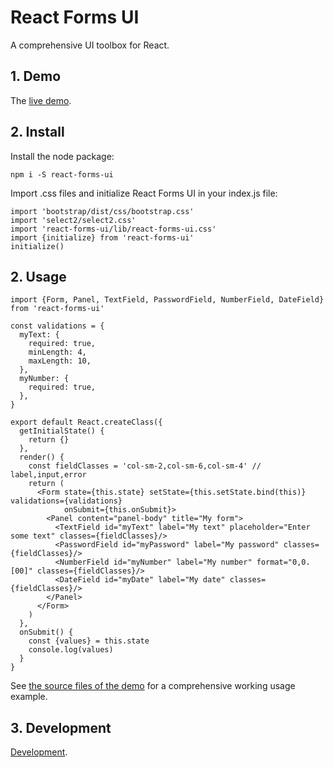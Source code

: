 # React Forms UI

A comprehensive UI toolbox for React.

## 1. Demo

The [live demo](http://react-forms-ui.s3-website-us-east-1.amazonaws.com/app).

## 2. Install

Install the node package:

    npm i -S react-forms-ui

Import .css files and initialize React Forms UI in your index.js file:

    import 'bootstrap/dist/css/bootstrap.css'
    import 'select2/select2.css'
    import 'react-forms-ui/lib/react-forms-ui.css'
    import {initialize} from 'react-forms-ui'
    initialize()

## 2. Usage

    import {Form, Panel, TextField, PasswordField, NumberField, DateField} from 'react-forms-ui'

    const validations = {
      myText: {
        required: true,
        minLength: 4,
        maxLength: 10,
      },
      myNumber: {
        required: true,
      },
    }

    export default React.createClass({
      getInitialState() {
        return {}
      },
      render() {
        const fieldClasses = 'col-sm-2,col-sm-6,col-sm-4' // label,input,error
        return (
          <Form state={this.state} setState={this.setState.bind(this)} validations={validations}
                onSubmit={this.onSubmit}>
            <Panel content="panel-body" title="My form">
              <TextField id="myText" label="My text" placeholder="Enter some text" classes={fieldClasses}/>
              <PasswordField id="myPassword" label="My password" classes={fieldClasses}/>
              <NumberField id="myNumber" label="My number" format="0,0.[00]" classes={fieldClasses}/>
              <DateField id="myDate" label="My date" classes={fieldClasses}/>
            </Panel>
          </Form>
        )
      },
      onSubmit() {
        const {values} = this.state
        console.log(values)
      }
    }

See [the source files of the demo](https://github.com/ivos/react-forms-ui-demo) for a comprehensive working usage example.

## 3. Development

[Development](Development.md).
